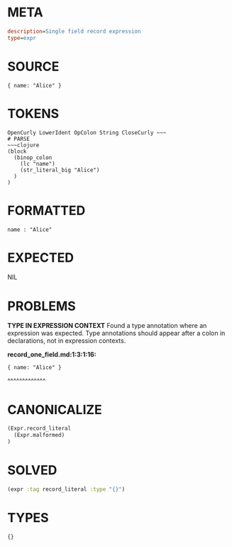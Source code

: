 # META
~~~ini
description=Single field record expression
type=expr
~~~
# SOURCE
~~~roc
{ name: "Alice" }
~~~
# TOKENS
~~~text
OpenCurly LowerIdent OpColon String CloseCurly ~~~
# PARSE
~~~clojure
(block
  (binop_colon
    (lc "name")
    (str_literal_big "Alice")
  )
)
~~~
# FORMATTED
~~~roc
name : "Alice"
~~~
# EXPECTED
NIL
# PROBLEMS
**TYPE IN EXPRESSION CONTEXT**
Found a type annotation where an expression was expected.
Type annotations should appear after a colon in declarations, not in expression contexts.

**record_one_field.md:1:3:1:16:**
```roc
{ name: "Alice" }
```
  ^^^^^^^^^^^^^


# CANONICALIZE
~~~clojure
(Expr.record_literal
  (Expr.malformed)
)
~~~
# SOLVED
~~~clojure
(expr :tag record_literal :type "{}")
~~~
# TYPES
~~~roc
{}
~~~
